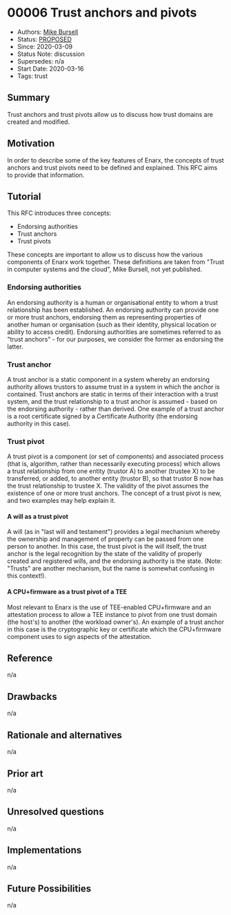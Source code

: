 # 00006 Trust anchors and pivots
- Authors: [Mike Bursell](mike@p2ptrust.org)
- Status: [PROPOSED](/README.md#proposed)
- Since: 2020-03-09
- Status Note: discussion
- Supersedes: n/a
- Start Date: 2020-03-16 
- Tags: trust

## Summary

Trust anchors and trust pivots allow us to discuss how trust domains are
created and modified.

## Motivation

In order to describe some of the key features of Enarx, the concepts of
trust anchors and trust pivots need to be defined and explained.  This
RFC aims to provide that information.

## Tutorial

This RFC introduces three concepts:
- Endorsing authorities
- Trust anchors
- Trust pivots

These concepts are important to allow us to discuss how the various
components of Enarx work together.  These definitions are taken from
"Trust in computer systems and the cloud", Mike Bursell, not yet
published.

### Endorsing authorities
An endorsing authority is a human or organisational entity to
whom a trust relationship has been established.  An endorsing
authority can provide one or more trust anchors, endorsing them
as representing properties of another human or organisation
(such as their identity, physical location or ability to access
credit).  Endorsing authorities are sometimes referred to as
"trust anchors" - for our purposes, we consider the former as
endorsing the latter.

### Trust anchor
A trust anchor is a static component in a system whereby an
endorsing authority allows trustors to assume trust in a system
in which the anchor is contained.  Trust anchors are static in
terms of their interaction with a trust system, and the trust
relationship to a trust anchor is assumed - based on the endorsing
authority - rather than derived.  One example of a trust anchor
is a root certificate signed by a Certificate Authority (the
endorsing authority in this case).

### Trust pivot
A trust pivot is a component (or set of components) and associated
process (that is, algorithm, rather than necessarily executing
process) which allows a trust relationship from one entity (trustor
A) to another (trustee X) to be transferred, or added, to
another entity (trustor B), so that trustor B now has the trust
relationship to trustee X.  The validity of the pivot assumes
the existence of one or more trust anchors.  The concept of a
trust pivot is new, and two examples may help explain it.

#### A will as a trust pivot
A will (as in "last will and testament") provides a legal
mechanism whereby the ownership and management of property can
be passed from one person to another.  In this case, the trust
pivot is the will itself, the trust anchor is the legal recognition
by the state of the validity of properly created and registered wills,
and the endorsing authority is the state.  (Note: "Trusts" are
another mechanism, but the name is somewhat confusing in this
context!).

#### A CPU+firmware as a trust pivot of a TEE
Most relevant to Enarx is the use of TEE-enabled CPU+firmware and
an attestation process to allow a TEE instance to pivot from one
trust domain (the host's) to another (the workload owner's).  An
example of a trust anchor in this case is the cryptographic
key or certificate which the CPU+firmware component uses to sign
aspects of the attestation.


## Reference

n/a

## Drawbacks

n/a

## Rationale and alternatives

n/a

## Prior art

n/a

## Unresolved questions

n/a

## Implementations

n/a

## Future Possibilities

n/a
